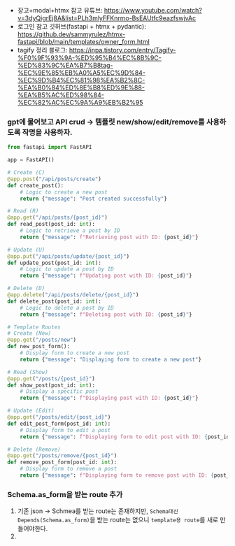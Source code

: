 - 장고+modal+htmx 참고 유튜브: https://www.youtube.com/watch?v=3dyQigrEj8A&list=PLh3mlyFFKnrmo-BsEAUtfc9eazfswjvAc
- 로그인 참고 깃허브(fastapi + htmx + pydantic): https://github.dev/sammyrulez/htmx-fastapi/blob/main/templates/owner_form.html
- tagify 정리
  블로그: https://inpa.tistory.com/entry/Tagify-%F0%9F%93%9A-%ED%95%B4%EC%8B%9C-%ED%83%9C%EA%B7%B8tag-%EC%9E%85%EB%A0%A5%EC%9D%84-%EC%9D%B4%EC%81%98%EA%B2%8C-%EA%B0%84%ED%8E%B8%ED%9E%88-%EA%B5%AC%ED%98%84-%EC%82%AC%EC%9A%A9%EB%B2%95
### gpt에 물어보고 API crud -> 템플릿 new/show/edit/remove를 사용하도록 작명을 사용하자.
```python
from fastapi import FastAPI

app = FastAPI()

# Create (C)
@app.post("/api/posts/create")
def create_post():
    # Logic to create a new post
    return {"message": "Post created successfully"}

# Read (R)
@app.get("/api/posts/{post_id}")
def read_post(post_id: int):
    # Logic to retrieve a post by ID
    return {"message": f"Retrieving post with ID: {post_id}"}

# Update (U)
@app.put("/api/posts/update/{post_id}")
def update_post(post_id: int):
    # Logic to update a post by ID
    return {"message": f"Updating post with ID: {post_id}"}

# Delete (D)
@app.delete("/api/posts/delete/{post_id}")
def delete_post(post_id: int):
    # Logic to delete a post by ID
    return {"message": f"Deleting post with ID: {post_id}"}

# Template Routes
# Create (New)
@app.get("/posts/new")
def new_post_form():
    # Display form to create a new post
    return {"message": "Displaying form to create a new post"}

# Read (Show)
@app.get("/posts/{post_id}")
def show_post(post_id: int):
    # Display a specific post
    return {"message": f"Displaying post with ID: {post_id}"}

# Update (Edit)
@app.get("/posts/edit/{post_id}")
def edit_post_form(post_id: int):
    # Display form to edit a post
    return {"message": f"Displaying form to edit post with ID: {post_id}"}

# Delete (Remove)
@app.get("/posts/remove/{post_id}")
def remove_post_form(post_id: int):
    # Display form to remove a post
    return {"message": f"Displaying form to remove post with ID: {post_id}"}

```

### Schema.as_form을 받는 route 추가
1. 기존 json -> Schmea를 받는 route는 존재하지만, `Schema대신 Depends(Schema.as_form)`을 받는 route는 없으니 `template용 route`를 새로 만들어야한다.
2. 

